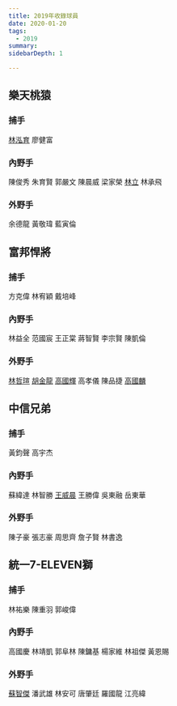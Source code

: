 ```yaml
---
title: 2019年收錄球員
date: 2020-01-20
tags:
  - 2019
summary: 
sidebarDepth: 1

---
```



## 樂天桃猿
### 捕手
[林泓育](林泓育.md)
廖健富
### 內野手
陳俊秀
朱育賢
郭嚴文
陳晨威
梁家榮
[林立](林立.md)
林承飛
### 外野手
余德龍
黃敬瑋
藍寅倫

## 富邦悍將
### 捕手
方克偉
林宥穎
戴培峰
### 內野手
林益全
范國宸
王正棠
蔣智賢
李宗賢
陳凱倫
### 外野手
[林哲瑄](林哲瑄.md)
[胡金龍](胡金龍.md)
[高國輝](高國輝.md)
高孝儀
陳品捷
[高國麟](高國麟.md)

## 中信兄弟
### 捕手
黃鈞聲
高宇杰
### 內野手
蘇緯達
林智勝
[王威晨](王威晨.md)
王勝偉
吳東融
岳東華
### 外野手
陳子豪
張志豪
周思齊
詹子賢
林書逸

## 統一7-ELEVEN獅
### 捕手
林祐樂
陳重羽
郭峻偉
### 內野手
高國慶
林靖凱
郭阜林
陳鏞基
楊家維
林祖傑
黃恩賜
### 外野手
[蘇智傑](蘇智傑.md)
潘武雄
林安可
唐肇廷
羅國龍
江亮緯